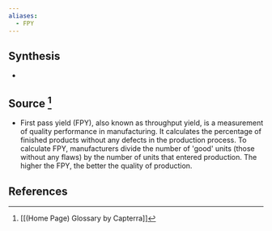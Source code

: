 ```yaml
---
aliases:
  - FPY
---
```

## Synthesis
- 
## Source [^1]
- First pass yield (FPY), also known as throughput yield, is a measurement of quality performance in manufacturing. It calculates the percentage of finished products without any defects in the production process. To calculate FPY, manufacturers divide the number of 'good' units (those without any flaws) by the number of units that entered production. The higher the FPY, the better the quality of production.
## References

[^1]: [[(Home Page) Glossary by Capterra]]